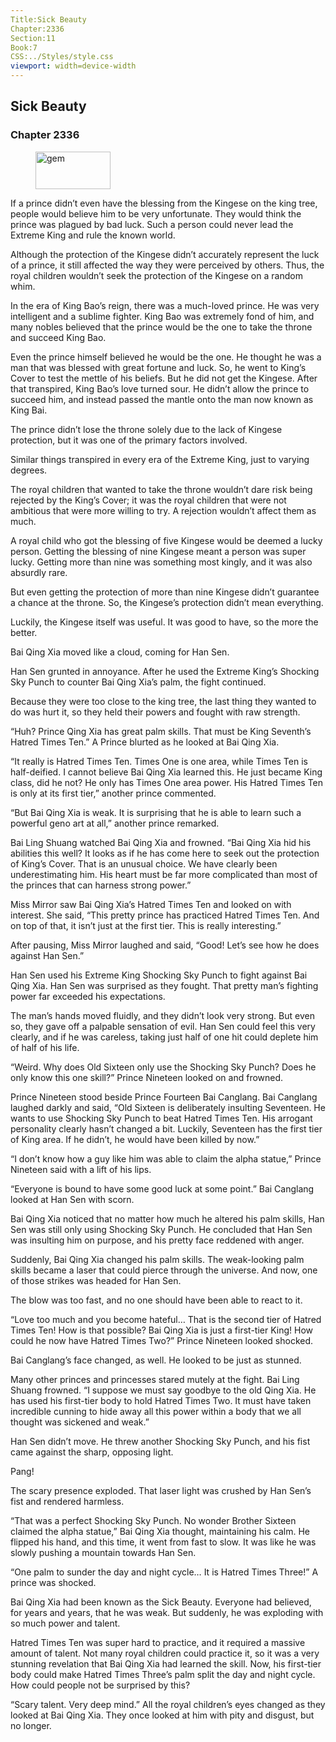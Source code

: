 ```yaml
---
Title:Sick Beauty 
Chapter:2336 
Section:11 
Book:7 
CSS:../Styles/style.css 
viewport: width=device-width
---
```

  
## Sick Beauty
### Chapter 2336
  
<figure>
	<img src="../Images/gem.gif" alt="gem" id="gem" width="120" height="60" />
</figure>
  

  
If a prince didn’t even have the blessing from the Kingese on the king tree, people would believe him to be very unfortunate. They would think the prince was plagued by bad luck. Such a person could never lead the Extreme King and rule the known world.

Although the protection of the Kingese didn’t accurately represent the luck of a prince, it still affected the way they were perceived by others. Thus, the royal children wouldn’t seek the protection of the Kingese on a random whim.

In the era of King Bao’s reign, there was a much-loved prince. He was very intelligent and a sublime fighter. King Bao was extremely fond of him, and many nobles believed that the prince would be the one to take the throne and succeed King Bao.

Even the prince himself believed he would be the one. He thought he was a man that was blessed with great fortune and luck. So, he went to King’s Cover to test the mettle of his beliefs. But he did not get the Kingese. After that transpired, King Bao’s love turned sour. He didn’t allow the prince to succeed him, and instead passed the mantle onto the man now known as King Bai.

The prince didn’t lose the throne solely due to the lack of Kingese protection, but it was one of the primary factors involved.

Similar things transpired in every era of the Extreme King, just to varying degrees.

The royal children that wanted to take the throne wouldn’t dare risk being rejected by the King’s Cover; it was the royal children that were not ambitious that were more willing to try. A rejection wouldn’t affect them as much.

A royal child who got the blessing of five Kingese would be deemed a lucky person. Getting the blessing of nine Kingese meant a person was super lucky. Getting more than nine was something most kingly, and it was also absurdly rare.

But even getting the protection of more than nine Kingese didn’t guarantee a chance at the throne. So, the Kingese’s protection didn’t mean everything.

Luckily, the Kingese itself was useful. It was good to have, so the more the better.

Bai Qing Xia moved like a cloud, coming for Han Sen.

Han Sen grunted in annoyance. After he used the Extreme King’s Shocking Sky Punch to counter Bai Qing Xia’s palm, the fight continued.

Because they were too close to the king tree, the last thing they wanted to do was hurt it, so they held their powers and fought with raw strength.

“Huh? Prince Qing Xia has great palm skills. That must be King Seventh’s Hatred Times Ten.” A Prince blurted as he looked at Bai Qing Xia.

“It really is Hatred Times Ten. Times One is one area, while Times Ten is half-deified. I cannot believe Bai Qing Xia learned this. He just became King class, did he not? He only has Times One area power. His Hatred Times Ten is only at its first tier,” another prince commented.

“But Bai Qing Xia is weak. It is surprising that he is able to learn such a powerful geno art at all,” another prince remarked.

Bai Ling Shuang watched Bai Qing Xia and frowned. “Bai Qing Xia hid his abilities this well? It looks as if he has come here to seek out the protection of King’s Cover. That is an unusual choice. We have clearly been underestimating him. His heart must be far more complicated than most of the princes that can harness strong power.”

Miss Mirror saw Bai Qing Xia’s Hatred Times Ten and looked on with interest. She said, “This pretty prince has practiced Hatred Times Ten. And on top of that, it isn’t just at the first tier. This is really interesting.”

After pausing, Miss Mirror laughed and said, “Good! Let’s see how he does against Han Sen.”

Han Sen used his Extreme King Shocking Sky Punch to fight against Bai Qing Xia. Han Sen was surprised as they fought. That pretty man’s fighting power far exceeded his expectations.

The man’s hands moved fluidly, and they didn’t look very strong. But even so, they gave off a palpable sensation of evil. Han Sen could feel this very clearly, and if he was careless, taking just half of one hit could deplete him of half of his life.

“Weird. Why does Old Sixteen only use the Shocking Sky Punch? Does he only know this one skill?” Prince Nineteen looked on and frowned.

Prince Nineteen stood beside Prince Fourteen Bai Canglang. Bai Canglang laughed darkly and said, “Old Sixteen is deliberately insulting Seventeen. He wants to use Shocking Sky Punch to beat Hatred Times Ten. His arrogant personality clearly hasn’t changed a bit. Luckily, Seventeen has the first tier of King area. If he didn’t, he would have been killed by now.”

“I don’t know how a guy like him was able to claim the alpha statue,” Prince Nineteen said with a lift of his lips.

“Everyone is bound to have some good luck at some point.” Bai Canglang looked at Han Sen with scorn.

Bai Qing Xia noticed that no matter how much he altered his palm skills, Han Sen was still only using Shocking Sky Punch. He concluded that Han Sen was insulting him on purpose, and his pretty face reddened with anger.

Suddenly, Bai Qing Xia changed his palm skills. The weak-looking palm skills became a laser that could pierce through the universe. And now, one of those strikes was headed for Han Sen.

The blow was too fast, and no one should have been able to react to it.

“Love too much and you become hateful… That is the second tier of Hatred Times Ten! How is that possible? Bai Qing Xia is just a first-tier King! How could he now have Hatred Times Two?” Prince Nineteen looked shocked.

Bai Canglang’s face changed, as well. He looked to be just as stunned.

Many other princes and princesses stared mutely at the fight. Bai Ling Shuang frowned. “I suppose we must say goodbye to the old Qing Xia. He has used his first-tier body to hold Hatred Times Two. It must have taken incredible cunning to hide away all this power within a body that we all thought was sickened and weak.”

Han Sen didn’t move. He threw another Shocking Sky Punch, and his fist came against the sharp, opposing light.

Pang!

The scary presence exploded. That laser light was crushed by Han Sen’s fist and rendered harmless.

“That was a perfect Shocking Sky Punch. No wonder Brother Sixteen claimed the alpha statue,” Bai Qing Xia thought, maintaining his calm. He flipped his hand, and this time, it went from fast to slow. It was like he was slowly pushing a mountain towards Han Sen.

“One palm to sunder the day and night cycle… It is Hatred Times Three!” A prince was shocked.

Bai Qing Xia had been known as the Sick Beauty. Everyone had believed, for years and years, that he was weak. But suddenly, he was exploding with so much power and talent.

Hatred Times Ten was super hard to practice, and it required a massive amount of talent. Not many royal children could practice it, so it was a very stunning revelation that Bai Qing Xia had learned the skill. Now, his first-tier body could make Hatred Times Three’s palm split the day and night cycle. How could people not be surprised by this?

“Scary talent. Very deep mind.” All the royal children’s eyes changed as they looked at Bai Qing Xia. They once looked at him with pity and disgust, but no longer.